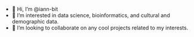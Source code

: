 - 👋 Hi, I’m @iann-bit
- 👀 I’m interested in data science, bioinformatics, and cultural and demographic data.
- 💞️ I’m looking to collaborate on any cool projects related to my interests.
